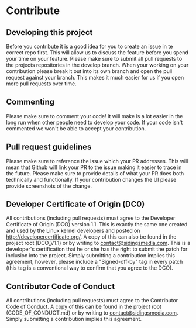 <!-- 
SPDX-FileCopyrightText: Copyright (c) 2021-2022 Sidings Media 

SPDX-License-Identifier: CC-BY-SA-4.0
-->
# Contribute

## Developing this project

Before you contribute it is a good idea for you to create an issue in te
correct repo first. This will allow us to discuss the feature before you
spend your time on your feature. Please make sure to submit all pull
requests to the projects repositories in the develop branch. When your
working on your contribution please break it out into its own branch and
open the pull request against your branch. This makes it much easier for
us if you open more pull requests over time.

## Commenting

Please make sure to comment your code! It will make is a lot easier in
the long run when other people need to develop your code. If your code
isn't commented we won't be able to accept your contribution.

## Pull request guidelines
Please make sure to reference the issue which your PR addresses. This
will mean that Github will link your PR to the issue making it easier to
trace in the future. Please make sure to provide details of what your PR
does both technically and functionally. If your contribution changes the
UI please provide screenshots of the change.

## Developer Certificate of Origin (DC0)

All contributions (including pull requests) must agree to the Developer
Certificate of Origin (DCO) version 1.1. This is exactly the same one
created and used by the Linux kernel developers and posted on
http://developercertificate.org/. A copy of this can also be found in
the project root (DCO_V1.1) or by writing to
[contact@sidingsmedia.com](mailto:contact@sidingsmedia.com?subject=DCO).
This is a developer's certification that he or she has the right to
submit the patch for inclusion into the project. Simply submitting a
contribution implies this agreement, however, please include a
"Signed-off-by" tag in every patch (this tag is a conventional way to
confirm that you agree to the DCO).

## Contributor Code of Conduct

All contributions (including pull requests) must agree to the
Contributor Code of Conduct. A copy of this can be found in the project
root (CODE_OF_CONDUCT.md) or by writing to
[contact@sidingsmedia.com](mailto:contact@sidingsmedia.com?subject=Code%20of%20Conduct).
Simply submitting a contribution implies this agreement.
